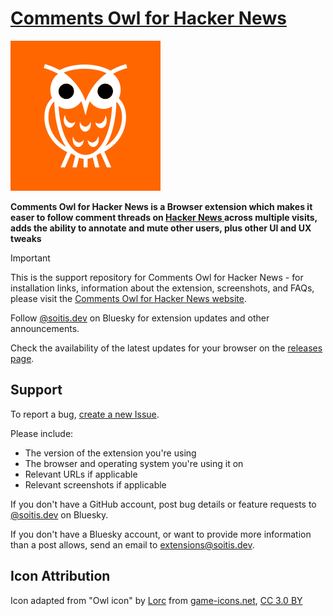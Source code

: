 # [Comments Owl for Hacker News](https://soitis.dev/comments-owl-for-hacker-news)

[![](promo/draw-the-rest-of-the-owl.gif)](https://soitis.dev/comments-owl-for-hacker-news)

**Comments Owl for Hacker News is a Browser extension which makes it easer to follow comment threads on [Hacker News ](https://news.ycombinator.com) across multiple visits, adds the ability to annotate and mute other users, plus other UI and UX tweaks**

> [!IMPORTANT]
> This is the support repository for Comments Owl for Hacker News - for installation links, information about the extension, screenshots, and FAQs, please visit the [Comments Owl for Hacker News website](https://soitis.dev/comments-owl-for-hacker-news).

Follow [@soitis.dev](https://bsky.app/profile/soitis.dev) on Bluesky for extension updates and other announcements.

Check the availability of the latest updates for your browser on the [releases page](https://github.com/insin/comments-owl-for-hacker-news/releases).

## Support

To report a bug, [create a new Issue](https://github.com/insin/comments-owl-for-hacker-news/issues/new).

Please include:

- The version of the extension you're using
- The browser and operating system you're using it on
- Relevant URLs if applicable
- Relevant screenshots if applicable

If you don't have a GitHub account, post bug details or feature requests to [@soitis.dev](https://bsky.app/profile/soitis.dev) on Bluesky.

If you don't have a Bluesky account, or want to provide more information than a post allows, send an email to [extensions@soitis.dev](mailto:extensions@soitis.dev).

## Icon Attribution

Icon adapted from "Owl icon" by [Lorc](https://lorcblog.blogspot.com/) from [game-icons.net](https://game-icons.net), [CC 3.0 BY](https://creativecommons.org/licenses/by/3.0/)
